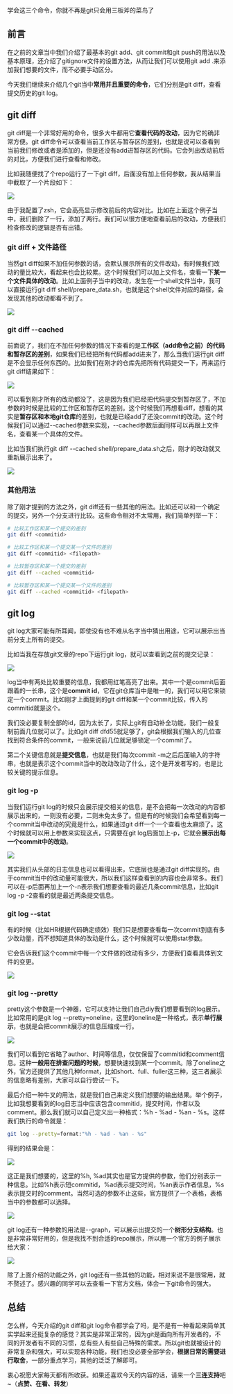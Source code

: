 学会这三个命令，你就不再是git只会用三板斧的菜鸟了



## 前言



在之前的文章当中我们介绍了最基本的git add、git commit和git push的用法以及基本原理，还介绍了gitignore文件的设置方法，从而让我们可以使用git add .来添加我们想要的文件，而不必要手动区分。



今天我们继续来介绍几个git当中**常用并且重要的命令**，它们分别是git diff，查看提交历史的git log。



## git diff



git diff是一个非常好用的命令，很多大牛都用它**查看代码的改动**，因为它的确非常方便。git diff命令可以查看当前工作区与暂存区的差别，也就是说可以查看到当前我们修改或者是添加的，但是还没有add进暂存区的代码。它会列出改动前后的对比，方便我们进行查看和修改。



比如我随便找了个repo运行了一下git diff，后面没有加上任何参数，我从结果当中截取了一个片段如下：



![](https://tva1.sinaimg.cn/large/007S8ZIlgy1gixxmg59krj31ww06kjsy.jpg)



由于我配置了zsh，它会高亮显示修改前后的内容对比。比如在上面这个例子当中，我们删除了一行，添加了两行。我们可以很方便地查看前后的改动，方便我们检查修改的逻辑是否有出错。



### git diff + 文件路径



当然git diff如果不加任何参数的话，会默认展示所有的文件改动，有时候我们改动的量比较大，看起来也会比较累。这个时候我们可以加上文件名，查看一下**某一个文件具体的改动**。比如上面例子当中的改动，发生在一个shell文件当中，我可以直接运行git diff shell/prepare_data.sh，也就是这个shell文件对应的路径，会发现其他的改动都看不到了。



![](https://tva1.sinaimg.cn/large/007S8ZIlgy1gixxrpl2soj31se0fcdiq.jpg)



### git diff --cached



前面说了，我们在不加任何参数的情况下查看的是**工作区（add命令之前）的代码和暂存区的差别**，如果我们已经把所有代码都add进来了，那么当我们运行git diff是不会显示任何东西的。比如我们在刚才的仓库先把所有代码提交一下，再来运行git diff结果如下：



![](https://tva1.sinaimg.cn/large/007S8ZIlgy1gixxw0pu6cj30xa07m3zd.jpg)



可以看到刚才所有的改动都没了，这是因为我们已经把代码提交到暂存区了，不加参数的时候是比较的工作区和暂存区的差别。这个时候我们再想看diff，想看的其实是**暂存区和本地git仓库**的差别，也就是已经add了还没commit的改动。这个时候我们可以通过--cached参数来实现，--cached参数后面同样可以再跟上文件名，查看某一个具体的文件。



比如当我们执行git diff --cached shell/prepare_data.sh之后，刚才的改动就又重新展示出来了。



![](https://tva1.sinaimg.cn/large/007S8ZIlgy1gixxy5ip7mj31rq0foacz.jpg)



### 其他用法



除了刚才提到的方法之外，git diff还有一些其他的用法。比如还可以和一个确定的提交，另外一个分支进行比较。这些命令相对不太常用，我们简单列举一下：



```bash
# 比较工作区和某一个提交的差别
git diff <commitid>

# 比较工作区和某一个提交某一个文件的差别
git diff <commitid> <filepath>

# 比较暂存区和某一个提交的差别
git diff --cached <commitid>

# 比较暂存区和某一个提交某一个文件的差别
git diff --cached <commitid> <filepath>
```



## git log



git log大家可能有所耳闻，即使没有也不难从名字当中猜出用途，它可以展示出当前分支上所有的提交。



比如当我在存放git文章的repo下运行git log，就可以查看到之前的提交记录：



![](https://tva1.sinaimg.cn/large/007S8ZIlgy1gixyojfulwj31480ks0vm.jpg)



log当中有两处比较重要的信息，我都用红笔高亮了出来。其中一个是commit后面跟着的一长串，这个是**commit id**，它在git仓库当中是唯一的，我们可以用它来锁定一个commit。比如刚才上面提到的git diff和某一个commit比较，传入的commitid就是这个。



我们没必要复制全部的id，因为太长了，实际上git有自动补全功能，我们一般复制前面几位就可以了。比如git diff dfd55就足够了，git会根据我们输入的几位查找到符合条件的commit，一般来说前几位就足够锁定一个commit了。



第二个关键信息就是**提交信息**，也就是我们每次commit -m之后后面输入的字符串，也就是表示这个commit当中的改动改动了什么，这个是开发者写的，也是比较关键的提示信息。



### git log -p



当我们运行git log的时候只会展示提交相关的信息，是不会把每一次改动的内容都展示出来的，一则没有必要，二则未免太多了。但是有的时候我们会希望看到每一个commit当中改动的究竟是什么，如果通过git diff一个一个查看也太麻烦了。这个时候就可以用上参数来实现这点，只需要在git log后面加上-p，它就会**展示出每一个commit中的改动**。



![](https://tva1.sinaimg.cn/large/007S8ZIlgy1gixytkn1sfj31le0ju0wg.jpg)



其实我们从头部的日志信息也可以看得出来，它底层也是通过git diff实现的。由于commit当中的改动量可能很大，所以我们这样查看到的内容也会非常多。我们可以在-p后面再加上一个-n表示我们想要查看的最近几条commit信息，比如git log -p -2查看的就是最近两条提交信息。



### git log --stat



有的时候（比如HR根据代码确定绩效）我们只是想要查看每一次commit到底有多少改动量，而不想知道具体的改动是什么，这个时候就可以使用stat参数。



它会告诉我们这个commit中每一个文件做的改动有多少，方便我们查看具体到文件的变更。

![](https://tva1.sinaimg.cn/large/007S8ZIlgy1gixyxjmy7tj318u0kwmzx.jpg)



### git log --pretty



pretty这个参数是一个神器，它可以支持让我们自己diy我们想要看到的log展示。比如常用的是git log --pretty=oneline，这里的oneline是一种格式，表示**单行展示**，也就是会把commit展示的信息压缩成一行。



![](https://tva1.sinaimg.cn/large/007S8ZIlgy1gixz0x7rw3j31bq0auadb.jpg)



我们可以看到它省略了author、时间等信息，仅仅保留了commitid和comment信息。这种**一般用在排查问题的时候**，想要快速找到某一个commit。除了oneline之外，官方还提供了其他几种format，比如short、full、fuller这三种，这三者展示的信息略有差别，大家可以自行尝试一下。



最后介绍一种牛叉的用法，就是我们自己来定义我们想要的输出结果。举个例子，比如我想要看到的log日志当中应该包含commitid，提交时间，作者以及comment。那么我们就可以自己定义出一种格式：%h - %ad - %an - %s。这样我们执行的命令就是：



```bash
git log --pretty=format:"%h - %ad - %an - %s"
```



得到的结果会是：



![](https://tva1.sinaimg.cn/large/007S8ZIlgy1gixz7babumj31gm0ao777.jpg)



这正是我们想要的，这里的%h, %ad其实也是官方提供的参数，他们分别表示一种信息。比如%h表示短commitid，%ad表示提交时间，%an表示作者信息，%s表示提交时的comment。当然可选的参数不止这些，官方提供了一个表格，表格当中的参数都可以选择。



![](https://tva1.sinaimg.cn/large/007S8ZIlgy1gixz97q862j310w0u0dpp.jpg)



git log还有一种参数的用法是--graph，可以展示出提交的一个**树形分支结构**。也是非常非常好用的，但是我找不到合适的repo展示，所以用一个官方的例子展示给大家：



![](https://tva1.sinaimg.cn/large/007S8ZIlgy1gixzatnx9rj31pk0m8jwm.jpg)

除了上面介绍的功能之外，git log还有一些其他的功能，相对来说不是很常用，就不赘述了。感兴趣的同学可以去查看一下官方文档，体会一下git命令的强大。



## 总结



怎么样，今天介绍的git diff和git log命令都学会了吗，是不是有一种看起来简单其实学起来还挺复杂的感觉？其实是非常正常的，因为git是面向所有开发者的，不同的开发者有不同的习惯，总有些人有些自己特殊的需求。所以git也就被设计的非常复杂和强大，可以实现各种功能，我们也没必要全部学会，**根据日常的需要进行取舍**，一部分重点学习，其他的泛泛了解即可。



衷心祝愿大家每天都有所收获。如果还喜欢今天的内容的话，请来一个**三连支持**吧~（**点赞、在看、转发**）

